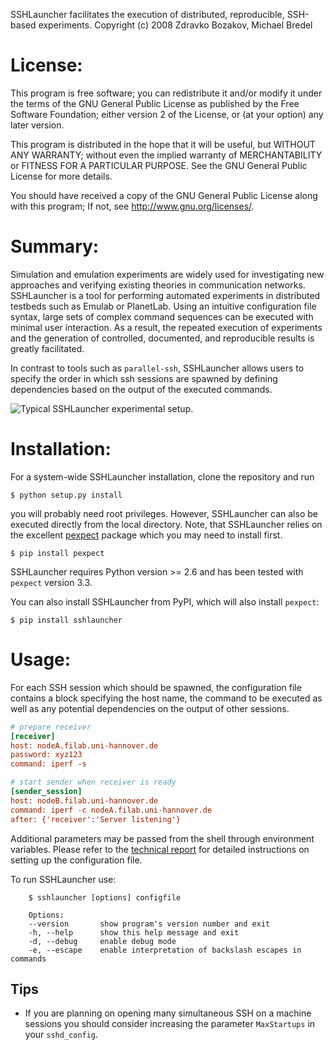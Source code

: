 SSHLauncher facilitates the execution of distributed, reproducible,
SSH-based experiments.
Copyright (c) 2008 Zdravko Bozakov, Michael Bredel

# License:

This program is free software; you can redistribute it and/or modify it under the terms of the GNU General Public License as published by the Free Software Foundation; either version 2 of the License, or (at your option) any later version.

This program is distributed in the hope that it will be useful, but WITHOUT ANY WARRANTY; without even the implied warranty of MERCHANTABILITY or FITNESS FOR A PARTICULAR PURPOSE. See the GNU General Public License for more details.

You should have received a copy of the GNU General Public License along with this program; If not, see <http://www.gnu.org/licenses/>.

# Summary:

Simulation and emulation experiments are widely used for investigating new approaches and verifying existing theories in communication networks. SSHLauncher is a tool for performing automated experiments in distributed testbeds such as Emulab or PlanetLab. Using an intuitive configuration file syntax, large sets of complex command sequences can be executed with minimal user interaction. As a result, the repeated execution of experiments and the generation of controlled, documented, and reproducible results is greatly facilitated.

In contrast to tools such as `parallel-ssh`, SSHLauncher allows users to specify the order in which ssh sessions are spawned by defining dependencies based on the output of the executed commands.

![Typical SSHLauncher experimental setup.](http://cdn.rawgit.com/bozakov/sshlauncher/master/doc/img/setup_light.svg)

# Installation:

For a system-wide SSHLauncher installation, clone the repository and run

    $ python setup.py install

you will probably need root privileges. However, SSHLauncher can also be executed directly from the local directory. Note, that SSHLauncher relies on the excellent [pexpect](https://github.com/pexpect/pexpect) package which you may need to install first.

    $ pip install pexpect

SSHLauncher requires Python version >= 2.6 and has been tested with `pexpect` version 3.3.

You can also install SSHLauncher from PyPI, which will also install `pexpect`:

    $ pip install sshlauncher


# Usage:

For each SSH session which should be spawned, the configuration file contains a block specifying the host name, the command to be executed as well as any potential dependencies on the output of other sessions.

```INI
# prepare receiver
[receiver]
host: nodeA.filab.uni-hannover.de
password: xyz123
command: iperf -s

# start sender when receiver is ready
[sender_session]
host: nodeB.filab.uni-hannover.de
command: iperf -c nodeA.filab.uni-hannover.de
after: {'receiver':'Server listening'}
```
Additional parameters may be passed from the shell through environment variables. Please refer to the [technical report](sshlauncher_tr.pdf) for detailed instructions on setting up the configuration file.

To run SSHLauncher use:

```
    $ sshlauncher [options] configfile

    Options:
    --version       show program's version number and exit
    -h, --help      show this help message and exit
    -d, --debug     enable debug mode
    -e, --escape    enable interpretation of backslash escapes in commands
```


## Tips

* If you are planning on opening many simultaneous SSH on a machine sessions you should consider increasing the parameter `MaxStartups` in your `sshd_config`.
